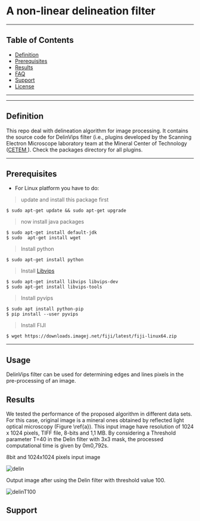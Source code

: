 # A  non-linear delineation filter


---

## Table of Contents


- [Definition](#definition)
- [Prerequisites](#prerequisites)
- [Results](#results)
- [FAQ](#faq)
- [Support](#support)
- [License](#license)


---


---
## Definition

This repo  deal with  delineation algorithm for image processing. It contains the source code for DelinVips filter (i.e., plugins developed by the  Scanning Electron Microscope laboratory  team at the Mineral Center of Technology ([CETEM ](www.cetem.gov.br)). Check the packages directory for all plugins.

--- 
## Prerequisites

- For Linux platform you have to do:

> update and install this package first

```shell
$ sudo apt-get update && sudo apt-get upgrade
```

> now install java packages

```shell
$ sudo apt-get install default-jdk
$ sudo  apt-get install wget
```
> Install python

```shell
$ sudo apt-get install python 
```
> Install [Libvips](https://github.com/libvips/libvips)
```shell
$ sudo apt-get install libvips libvips-dev 
$ sudo apt-get install libvips-tools
```
>Install pyvips
```shell
$ sudo apt install python-pip
$ pip install --user pyvips 
```
> Install FIJI
```shell
$ wget https://downloads.imagej.net/fiji/latest/fiji-linux64.zip 
```
---
## Usage

DelinVips filter can be used for determining  edges and lines pixels in the pre-processing of an image. 

## Results
We tested the performance of the proposed algorithm in different data sets. For this case, original image is a mineral ones obtained by reflected light optical microscopy (Figure \ref{a}). This input image have resolution of 1024 x 1024 pixels,  TIFF file,  8-bits and 1,1 MB.  By considering a Threshold parameter T=40 in the Delin filter with 3x3 mask, the processed computational time is given by  0m0,792s.

8bit and 1024x1024 pixels input image

![delin](https://user-images.githubusercontent.com/55209164/81089091-4c252300-8ed2-11ea-9610-507172798f78.jpg)  




Output image after using the Delin filter with threshold value 100.

![delinT100](https://user-images.githubusercontent.com/55209164/81089882-4f6cde80-8ed3-11ea-92ed-bc68b7eef2ce.jpg)


## Support

